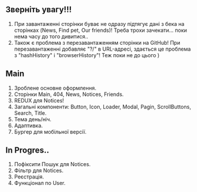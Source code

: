 ## Зверніть увагу!!! 
1. При завантаженні сторінки буває не одразу підтягує дані з бека на сторінках (News, Find pet, Our friends)! Треба трохи зачекати... поки нема часу до того дивитися..
2. Також є проблема з перезавантаженням сторінки на GitHub! При перезавантаженні добавляє "?/" в URL-адресі, здається це проблема з "hashHistory" і "browserHistory"! Теж поки не до цього )

## Main

1. Зроблене основне оформлення.
2. Сторінки Main, 404, News, Notices, Friends.
3. REDUX для Notices!
4. Загальні компоненти: Button, Icon, Loader, Modal, Pagin, ScrollButtons, Search, Title.
5. Тема день/ніч.
6. Адаптивка.
7. Бургер для мобільної версії.

## In Progres..

1. Пофіксити Пошук для Notices.
2. Фільтр для Notices.
3. Реєстрація.
4. Функціонал по User.
